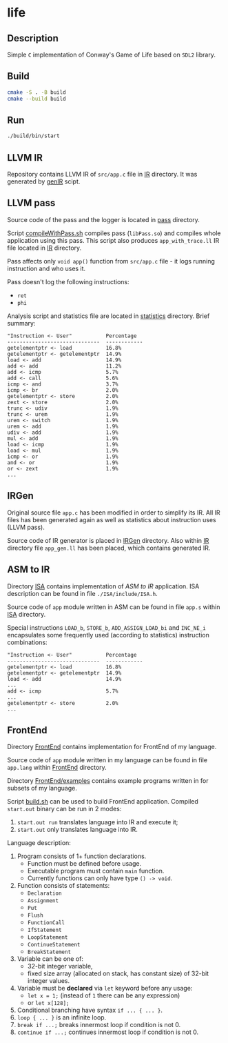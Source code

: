 # life

## Description

Simple `C` implementation of Conway's Game of Life based on `SDL2` library.

## Build

```sh
cmake -S . -B build
cmake --build build
```

## Run

```sh
./build/bin/start
```

## LLVM IR

Repository contains LLVM IR of `src/app.c` file in [IR](./IR) directory.
It was generated by [genIR](./genIR) scipt.

## LLVM pass

Source code of the pass and the logger is located in [pass](./pass/) directory.

Script [compileWithPass.sh](./compileWithPass.sh) compiles pass (`libPass.so`) and compiles whole application using this pass.
This script also produces `app_with_trace.ll` IR file located in [IR](./IR) directory.

Pass affects only `void app()` function from `src/app.c` file - it logs running instruction and who uses it.

Pass doesn't log the following instructions:
- `ret`
- `phi`

Analysis script and statistics file are located in [statistics](./statistics/) directory.
Brief summary:

```
"Instruction <- User"           Percentage
------------------------------  ------------
getelementptr <- load           16.8%
getelementptr <- getelementptr  14.9%
load <- add                     14.9%
add <- add                      11.2%
add <- icmp                     5.7%
add <- call                     5.6%
icmp <- and                     3.7%
icmp <- br                      2.0%
getelementptr <- store          2.0%
zext <- store                   2.0%
trunc <- udiv                   1.9%
trunc <- urem                   1.9%
urem <- switch                  1.9%
urem <- add                     1.9%
udiv <- add                     1.9%
mul <- add                      1.9%
load <- icmp                    1.9%
load <- mul                     1.9%
icmp <- or                      1.9%
and <- or                       1.9%
or <- zext                      1.9%
...
```

## IRGen

Original source file `app.c` has been modified in order to simplify its IR.
All IR files has been generated again as well as statistics about instruction uses (LLVM pass).

Source code of IR generator is placed in [IRGen](./IRGen/) directory.
Also within [IR](./IR/) directory file `app_gen.ll` has been placed, which contains generated IR.

## ASM to IR

Directory [ISA](./ISA/) contains implementation of *ASM to IR* application.
ISA description can be found in file `./ISA/include/ISA.h`.

Source code of `app` module written in ASM can be found in file `app.s` within [ISA](./ISA/) directory.

Special instructions `LOAD_b`, `STORE_b`, `ADD_ASSIGN_LOAD_bi` and `INC_NE_i` encapsulates some frequently used (according to statistics) instruction combinations:

```
"Instruction <- User"           Percentage
------------------------------  ------------
getelementptr <- load           16.8%
getelementptr <- getelementptr  14.9%
load <- add                     14.9%
...
add <- icmp                     5.7%
...
getelementptr <- store          2.0%
...
```

## FrontEnd

Directory [FrontEnd](./FrontEnd/) contains implementation for FrontEnd of my language.

Source code of `app` module written in my language can be found in file `app.lang` within [FrontEnd](./FrontEnd/) directory.

Directory [FrontEnd/examples](./FrontEnd/examples/) contains example programs written in for subsets of my language.

Script [build.sh](./FrontEnd/build.sh) can be used to build FrontEnd application.
Compiled `start.out` binary can be run in 2 modes:
1. `start.out run` translates language into IR and execute it;
2. `start.out` only translates language into IR.

Language description:
1. Program consists of 1+ function declarations.
   - Function must be defined before usage.
   - Executable program must contain `main` function.
   - Currently functions can only have type `() -> void`.
2. Function consists of statements:
   - `Declaration`
   - `Assignment`
   - `Put`
   - `Flush`
   - `FunctionCall`
   - `IfStatement`
   - `LoopStatement`
   - `ContinueStatement`
   - `BreakStatement`
3. Variable can be one of:
   - 32-bit integer variable,
   - fixed size array (allocated on stack, has constant size) of 32-bit integer values.
4. Variable must be **declared** via `let` keyword before any usage:
   - `let x = 1;` (instead of `1` there can be any expression)
   - or `let x[128];`
5. Conditional branching have syntax `if ... { ... }`.
6. `loop { ... }` is an infinite loop.
7. `break if ...;` breaks innermost loop if condition is not 0.
8. `continue if ...;` continues innermost loop if condition is not 0.